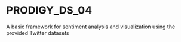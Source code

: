 # PRODIGY_DS_04
A basic framework for sentiment analysis and visualization using the provided Twitter datasets
